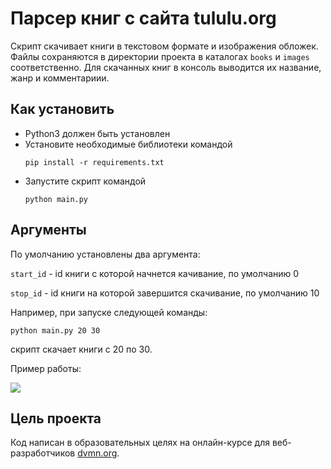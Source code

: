 # Парсер книг с сайта tululu.org
Скрипт скачивает книги в текстовом формате и изображения обложек.
Файлы сохраняются в директории проекта в каталогах `books` и `images` соответственно.
Для скачанных книг в консоль выводится их название, жанр и комментариии.

## Как установить
* Python3 должен быть установлен
* Установите необходимые библиотеки командой
  ```
  pip install -r requirements.txt
  ```
* Запустите скрипт командой
  ```
  python main.py
  ```
  
## Аргументы
По умолчанию установлены два аргумента:

`start_id` - id книги с которой начнется качивание, по умолчанию 0

`stop_id` - id книги на которой завершится скачивание, по умолчанию 10

Например, при запуске следующей команды:
  ```
  python main.py 20 30
  ```
скрипт скачает книги с 20 по 30.

Пример работы:

![](https://i.ibb.co/X4Qpmv4/image.png)

## Цель проекта
Код написан в образовательных целях на онлайн-курсе для веб-разработчиков [dvmn.org](https://dvmn.org/).